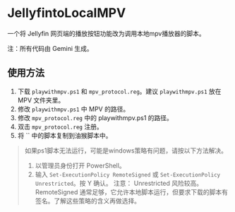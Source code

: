 # JellyfintoLocalMPV
一个将 Jellyfin 网页端的播放按钮功能改为调用本地mpv播放器的脚本。

注：所有代码由 Gemini 生成。

## 使用方法
1. 下载 `playwithmpv.ps1` 和 `mpv_protocol.reg`。建议 `playwithmpv.ps1` 放在 MPV 文件夹里。
2. 修改 `playwithmpv.ps1` 中 MPV 的路径。
3. 修改 `mpv_protocol.reg` 中的 playwithmpv.ps1 的路径。
4. 双击 `mpv_protocol.reg` 注册。
5. 将 `` 中的脚本复制到油猴脚本中。



> 如果ps1脚本无法运行，可能是windows策略有问题，请按以下方法解决。
> 1. 以管理员身份打开 PowerShell。
> 2. 输入 `Set-ExecutionPolicy RemoteSigned` 或 `Set-ExecutionPolicy Unrestricted`。按 Y 确认。
> 注意： Unrestricted 风险较高。RemoteSigned 通常足够，它允许本地脚本运行，但要求下载的脚本有签名。了解这些策略的含义再做选择。

